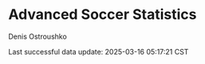 # Advanced Soccer Statistics
Denis Ostroushko

<!-- gfm -->

Last successful data update: 2025-03-16 05:17:21 CST

